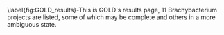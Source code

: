 \label{fig:GOLD\_results}-This is GOLD's results page, 11 Brachybacterium projects are listed, some of which may be complete and others in a more ambiguous state.